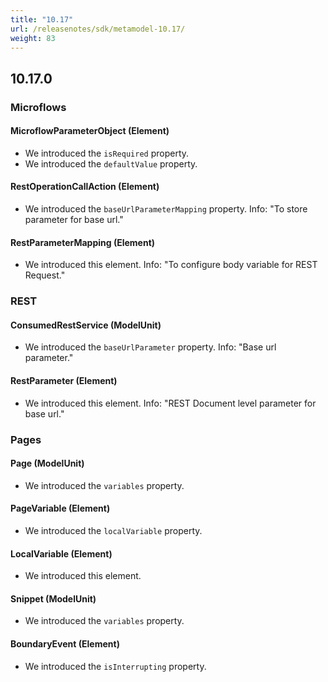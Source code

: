 ```yaml
---
title: "10.17"
url: /releasenotes/sdk/metamodel-10.17/
weight: 83
---
```


## 10.17.0

### Microflows

#### MicroflowParameterObject (Element)
* We introduced the `isRequired` property. 
* We introduced the `defaultValue` property. 

#### RestOperationCallAction (Element)
* We introduced the `baseUrlParameterMapping` property. Info: "To store parameter for base url."

#### RestParameterMapping (Element)
* We introduced this element. Info: "To configure body variable for REST Request."

### REST

#### ConsumedRestService (ModelUnit)
* We introduced the `baseUrlParameter` property. Info: "Base url parameter."

#### RestParameter (Element)
* We introduced this element. Info: "REST Document level parameter for base url."

### Pages

#### Page (ModelUnit)
* We introduced the `variables` property. 

#### PageVariable (Element)
* We introduced the `localVariable` property. 

#### LocalVariable (Element)
* We introduced this element. 

#### Snippet (ModelUnit)
* We introduced the `variables` property. 


#### BoundaryEvent (Element)
* We introduced the `isInterrupting` property. 
